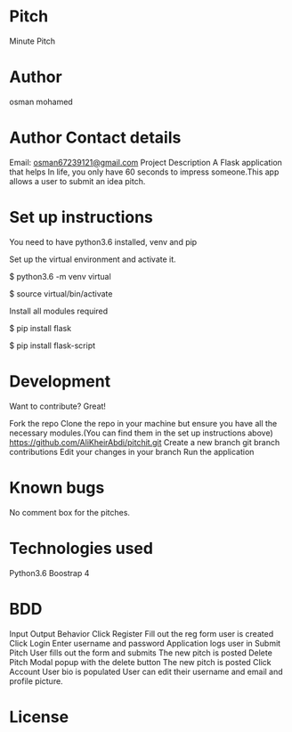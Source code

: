 # Pitch

Minute Pitch

# Author
osman mohamed

# Author Contact details
Email: osman67239121@gmail.com
Project Description
A Flask application that helps In life, you only have 60 seconds to impress someone.This app allows a user to submit an idea pitch.


# Set up instructions
You need to have python3.6 installed, venv and pip

Set up the virtual environment and activate it.

$ python3.6 -m venv virtual

$ source virtual/bin/activate

Install all modules required

$ pip install flask

$ pip install flask-script

# Development
Want to contribute? Great!

Fork the repo
Clone the repo in your machine but ensure you have all the necessary modules.(You can find them in the set up instructions above) https://github.com/AliKheirAbdi/pitchit.git
Create a new branch git branch contributions
Edit your changes in your branch
Run the application
# Known bugs
No comment box for the pitches.

# Technologies used
Python3.6 
Boostrap 4

# BDD
Input	Output	Behavior
Click Register	Fill out the reg form	user is created
Click Login	Enter username and password	Application logs user in
Submit Pitch	User fills out the form and submits	The new pitch is posted
Delete Pitch	Modal popup with the delete button	The new pitch is posted
Click Account	User bio is populated	User can edit their username and email and profile picture.

# License